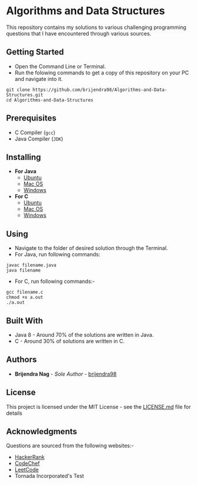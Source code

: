 # Algorithms and Data Structures  

This repository contains my solutions to various challenging programming questions that I have encountered through various sources.

## Getting Started

- Open the Command Line or Terminal.
- Run the folowing commands to get a copy of this repository on your PC and navigate into it.
```
git clone https://github.com/brijendra98/Algorithms-and-Data-Structures.git
cd Algorithms-and-Data-Structures
```

## Prerequisites

- C Compiler (`gcc`)
- Java Compiler (`JDK`)

## Installing

- **For Java**
  - [Ubuntu](https://askubuntu.com/questions/48468/how-do-i-install-java/88058#88058)
  - [Mac OS](https://www.java.com/en/download/help/mac_install.xml)
  - [Windows](https://java.com/en/download/windows_manual.jsp)
- **For C**
  - [Ubuntu](https://askubuntu.com/questions/466651/how-do-i-use-the-latest-gcc-on-ubuntu)
  - [Mac OS](https://discussions.apple.com/thread/5250041?start=0&tstart=0)
  - [Windows](https://stackoverflow.com/questions/116368/c-compiler-for-windows)

## Using
- Navigate to the folder of desired solution through the Terminal.
- For Java, run following commands:
```
javac filename.java
java filename
```
- For C, run following commands:-
```
gcc filename.c
chmod +x a.out
./a.out
```

## Built With

- Java 8 - Around 70% of the solutions are written in Java.
- C - Around 30% of solutions are written in C.

## Authors

- **Brijendra Nag** - *Sole Author* - [brijendra98](https://github.com/brijendra98)

## License

This project is licensed under the MIT License - see the [LICENSE.md](LICENSE.md) file for details

## Acknowledgments

Questions are sourced from the following websites:-
- [HackerRank](hackerrank.com)
- [CodeChef](codechef.com)
- [LeetCode](leetcode.com)
- Tornada Incorporated's Test
